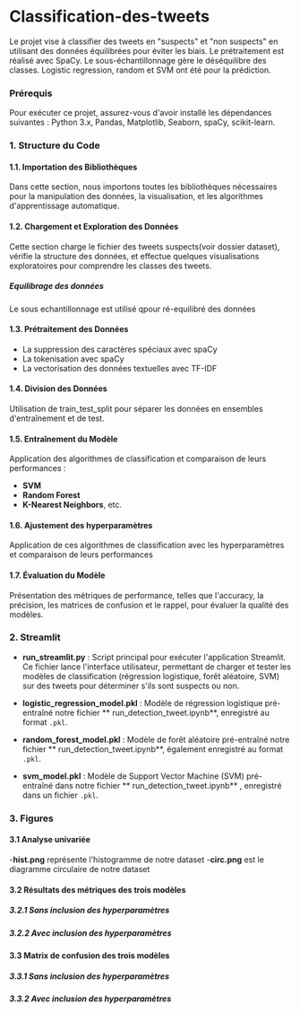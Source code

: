 # Classification-des-tweets
Le projet vise à classifier des tweets en "suspects" et "non suspects" en utilisant des données équilibrées pour éviter les biais. Le prétraitement est réalisé avec SpaCy. Le sous-échantillonnage gère le déséquilibre des classes.  Logistic regression, random et SVM ont été pour la prédiction.
### Prérequis
Pour exécuter ce projet, assurez-vous d'avoir installé les dépendances suivantes :
Python 3.x, Pandas, Matplotlib, Seaborn, spaCy, scikit-learn.
### 1. Structure du Code
#### 1.1. Importation des Bibliothèques
Dans cette section, nous importons toutes les bibliothèques nécessaires pour la manipulation des données, la visualisation, et les algorithmes d'apprentissage automatique.
#### 1.2. Chargement et Exploration des Données
Cette section charge le fichier des tweets suspects(voir dossier dataset), vérifie la structure des données, et effectue quelques visualisations exploratoires pour comprendre les classes des tweets.
##### Equilibrage des données
Le sous echantillonnage est utilisé qpour ré-equilibré des données
#### 1.3. Prétraitement des Données

- La suppression des caractères spéciaux avec spaCy
- La tokenisation avec spaCy
- La vectorisation des données textuelles avec TF-IDF

#### 1.4. Division des Données
Utilisation de train_test_split pour séparer les données en ensembles d'entraînement et de test.
#### 1.5. Entraînement du Modèle
Application des algorithmes de classification et comparaison de leurs performances :

- **SVM**
- **Random Forest**
- **K-Nearest Neighbors**, etc.
#### 1.6. Ajustement des hyperparamètres 
Application de ces algorithmes de classification avec les hyperparamètres et comparaison de leurs performances
#### 1.7. Évaluation du Modèle
Présentation des métriques de performance, telles que l'accuracy, la précision, les matrices de confusion et le rappel, pour évaluer la qualité des modèles.
### 2. Streamlit
- **run_streamlit.py** : Script principal pour exécuter l'application Streamlit. Ce fichier lance l'interface utilisateur, permettant de charger et tester les modèles de classification (régression logistique, forêt aléatoire, SVM) sur des tweets pour déterminer s'ils sont suspects ou non.

- **logistic_regression_model.pkl** : Modèle de régression logistique pré-entraîné notre fichier ** run_detection_tweet.ipynb**, enregistré au format `.pkl`. 
- **random_forest_model.pkl** : Modèle de forêt aléatoire pré-entraîné notre fichier ** run_detection_tweet.ipynb**, également enregistré au format `.pkl`. 

- **svm_model.pkl** : Modèle de Support Vector Machine (SVM) pré-entraîné dans notre fichier ** run_detection_tweet.ipynb** , enregistré dans un fichier `.pkl`.

### 3. Figures
#### 3.1 Analyse univariée
-**hist.png** représente l'histogramme de notre dataset
-**circ.png** est le diagramme circulaire de notre dataset
#### 3.2 Résultats des métriques des trois modèles
##### 3.2.1 Sans inclusion des hyperparamètres
##### 3.2.2 Avec inclusion des hyperparamètres
#### 3.3 Matrix de confusion des trois modèles
##### 3.3.1 Sans inclusion des hyperparamètres
##### 3.3.2 Avec inclusion des hyperparamètres

